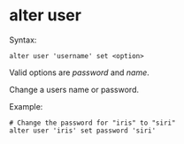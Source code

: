 alter user
==========

Syntax:

	alter user 'username' set <option>
	
Valid options are *password* and *name*.

Change a users name or password.

Example:

	# Change the password for "iris" to "siri"
	alter user 'iris' set password 'siri'
